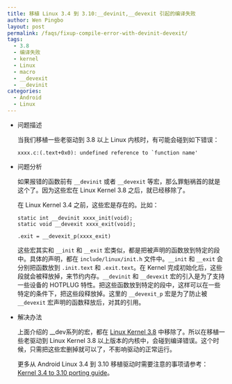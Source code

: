 ```yaml
---
title: 移植 Linux 3.4 到 3.10:__devinit,__devexit 引起的编译失败
author: Wen Pingbo
layout: post
permalink: /faqs/fixup-compile-error-with-devinit-devexit/
tags:
  - 3.8
  - 编译失败
  - kernel
  - Linux
  - macro
  - __devexit
  - __devinit
categories:
  - Android
  - Linux
---
```

  * 问题描述

    当我们移植一些老驱动到 3.8 以上 Linux 内核时，有可能会碰到如下错误：

        xxxx.c:(.text+0x0): undefined reference to `function name'


  * 问题分析

    如果报错的函数前有 `__devinit` 或者 `__devexit` 等宏，那么罪魁祸首的就是这个了。因为这些宏在 Linux Kernel 3.8 之后，就已经移除了。

    在 Linux Kernel 3.4 之前，这些宏是存在的。比如：

        static int __devinit xxxx_init(void);
        static void __devexit xxxx_exit(void);

        .exit = __devexit_p(xxxx_exit)


    这些宏其实和 `__init` 和 `__exit` 宏类似，都是把被声明的函数放到特定的段中。具体的声明，都在 `include/linux/init.h` 文件中。`__init` 和 `__exit` 会分别把函数放到 `.init.text` 和 `.exit.text`。在 Kernel 完成初始化后，这些段就会被释放掉，来节约内存。`__devinit` 和 `__devexit` 宏的引入是为了支持一些设备的 HOTPLUG 特性。把这些函数放到特定的段中，这样可以在一些特定的条件下，把这些段释放掉。这里的 `__devexit_p` 宏是为了防止被 `__devexit` 宏声明的函数释放后，对其的引用。

  * 解决办法

    上面介绍的 __dev系列的宏，都在 [Linux Kernel 3.8][1] 中移除了。所以在移植一些老驱动到 Linux Kernel 3.8 以上版本的内核中，会碰到编译错误。这个时候，只需把这些宏删掉就可以了，不影响驱动的正常运行。

    更多从 Android Linux 3.4 到 3.10 移植驱动时需要注意的事项请参考： [Kernel 3.4 to 3.10 porting guide][2]。




 [1]: https://git.kernel.org/cgit/linux/kernel/git/torvalds/linux.git/commit/?id=54b956b903607
 [2]: http://elinux.org/Kernel_3.4_to_3.10_porting_guide
